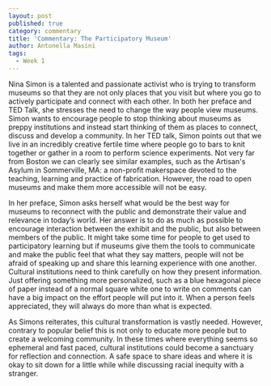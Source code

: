 ```yaml
---
layout: post
published: true
category: commentary
title: 'Commentary: The Participatory Museum'
author: Antonella Masini
tags:
  - Week 1
---
```

Nina Simon is a talented and passionate activist who is trying to transform museums so that they are not only places that you  visit but where you go to actively participate and connect with each other. In both her preface and TED Talk, she stresses the need to change the way people view museums. Simon wants to encourage people to stop thinking about museums as preppy institutions and instead start thinking of them as places to connect, discuss and develop a community. In her TED talk, Simon points out that we live in an incredibly creative fertile time where people go to bars to knit together or gather in a room to perform science experiments. Not very far from Boston we can clearly see similar examples, such as the Artisan's Asylum in Sommerville, MA: a non-profit makerspace devoted to the teaching, learning and practice of fabrication. However, the road to open museums and make them more accessible will not be easy.
 
In her preface, Simon asks herself what would be the best way for museums to reconnect with the public and demonstrate their value and relevance in today’s world. Her answer is to do as much as possible to encourage interaction between the exhibit and the public, but also between members of the public. It might take some time for people to get used to participatory learning but if museums give them the tools to communicate and make the public feel that what they say matters, people will not be afraid of speaking up and share this learning experience with one another. Cultural institutions need to think carefully on how they present information. Just offering something more personalized, such as a blue hexagonal piece of paper instead of a normal square white one to write on comments can have a big impact on the effort people will put into it. When a person feels appreciated, they will always do more than what is expected. 
 
As Simons reiterates, this cultural transformation is vastly needed. However, contrary to popular belief this is not only to educate more people but to create a welcoming community. In these times where everything seems so ephemeral and fast paced, cultural institutions could become a sanctuary for reflection and connection. A safe space to share ideas and where it is okay to sit down for a little while while discussing racial inequity with a stranger. 

